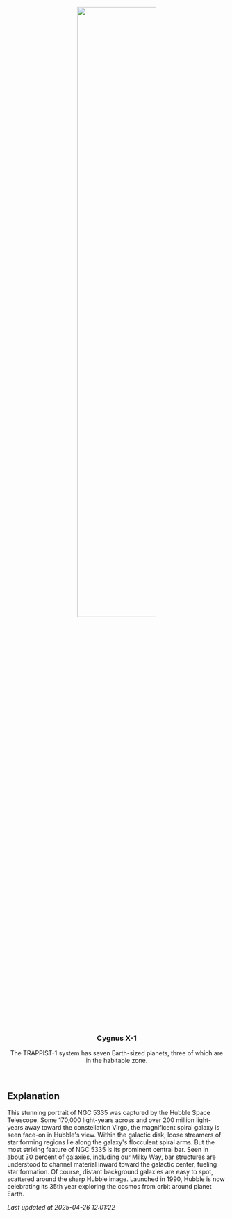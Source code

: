 <p align='center'>
    <img src='https://apod.nasa.gov/apod/image/2504/NGC5335heic2505_1024.jpg' width='60%' />
    <h3 align="center">Cygnus X-1</h3>
    <p align="center">The TRAPPIST-1 system has seven Earth-sized planets, three of which are in the habitable zone.</p>
</p>
<br/>

Explanation
--
This stunning portrait of NGC 5335 was captured by the Hubble Space Telescope.  Some 170,000 light-years across and over 200 million light-years away toward the constellation Virgo, the magnificent spiral galaxy is seen face-on in Hubble's view. Within the galactic disk, loose streamers of star forming regions lie along the galaxy's flocculent spiral arms. But the most striking feature of NGC 5335 is its prominent central bar. Seen in about 30 percent of galaxies, including our Milky Way, bar structures are understood to channel material inward toward the galactic center, fueling star formation. Of course, distant background galaxies are easy to spot, scattered around the sharp Hubble image. Launched in 1990, Hubble is now celebrating its 35th year exploring the cosmos from orbit around planet Earth.


*Last updated at 2025-04-26 12:01:22*
